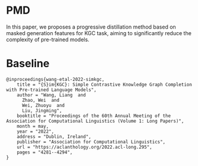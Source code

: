# PMD
In this paper, we proposes a progressive distillation method based on masked generation features for KGC task, aiming to significantly reduce the complexity of pre-trained models.
# Baseline
```
@inproceedings{wang-etal-2022-simkgc,
    title = "{S}im{KGC}: Simple Contrastive Knowledge Graph Completion with Pre-trained Language Models",
    author = "Wang, Liang  and
      Zhao, Wei  and
      Wei, Zhuoyu  and
      Liu, Jingming",
    booktitle = "Proceedings of the 60th Annual Meeting of the Association for Computational Linguistics (Volume 1: Long Papers)",
    month = may,
    year = "2022",
    address = "Dublin, Ireland",
    publisher = "Association for Computational Linguistics",
    url = "https://aclanthology.org/2022.acl-long.295",
    pages = "4281--4294",
}
```
